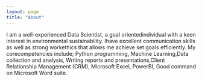 ```yaml
---
layout: page
title: "About"
---
```


I am a well-experienced Data Scientist, a goal orientedindividual with a keen interest in environmental sustainability. Ihave excellent communication skills as well as strong workethics that allows me achieve set goals efficiently. My corecompetencies include; Python programming, Machine Learning,Data collection and analysis, Writing reports and presentations,Client Relationship Management (CRM), Microsoft Excel, PowerBI, Good command on Microsoft Word suite.
